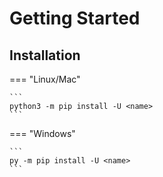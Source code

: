 # Getting Started

## Installation

=== "Linux/Mac"

    ```
    python3 -m pip install -U <name>
    ```

=== "Windows"

    ```
    py -m pip install -U <name>
    ```
